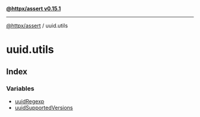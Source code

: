 [**@httpx/assert v0.15.1**](../README.md)

***

[@httpx/assert](../README.md) / uuid.utils

# uuid.utils

## Index

### Variables

- [uuidRegexp](variables/uuidRegexp.md)
- [uuidSupportedVersions](variables/uuidSupportedVersions.md)
